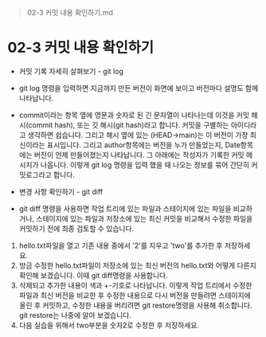 > 02-3 커밋 내용 확인하기.md

# 02-3 커밋 내용 확인하기
- 커밋 기록 자세히 살펴보기 - git log
- git log 명령을 입력하면 지금까지 만든 버전이 화면에 보이고 버전마다 설명도 함께 나타납니다.
- commit이라는 항목 옆에 영문과 숫자로 된 긴 문자열이 나타나는데 이것을 커밋 해시(commit hash), 또는 깃 해시(git hash)라고 합니다. 커밋을 구별하는 아이디라고 생각하면 쉽습니다. 그리고 해시 옆에 있는 (HEAD->main)는 이 버전이 가장 최신이라는 표시입니다. 그리고 author항목에는 버전을 누가 만들었는지, Date항목에는 버전이 언제 만들어졌는지 나타납니다. 그 아래에는 작성자가 기록한 커밋 메시지가 나옵니다. 이렇게 git log 명령을 입력 했을 때 나오는 정보를 묶어 간단히 커밋로그라고 합니다.

- 변경 사항 확인하기 - git diff
- git diff 명령을 사용하면 작업 트리에 있는 파일과 스테이지에 있는 파일을 비교하거나, 스테이지에 있는 파일과 저장소에 있는 최신 커밋을 비교해서 수정한 파일을 커밋하기 전에 최종 검토할 수 있습니다.
1. hello.txt파일을 열고 기존 내용 중에서 '2'를 지우고 'two'를 추가한 후 저장하세요.
2. 방금 수정한 hello.txt파일이 저장소에 있는 최신 버전의 hello.txt와 어떻게 다른지 확인해 보겠습니다. 이때 git diff명령을 사용합니다.
3. 삭제되고 추가한 내용이 색과 +-기호로 나타납니다. 이렇게 작업 트리에서 수정한 파일과 최신 버전을 비교한 후 수정한 내용으로 다시 버전을 만들려면 스테이지에 올린 후 커밋하고, 수정한 내용을 버리려면 git restore명령을 사용해 취소합니다. git restore는 나중에 알아 보겠습니다.
4. 다음 실습을 위해서 two부분을 숫자2로 수정한 후 저장하세요.